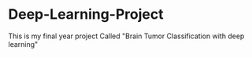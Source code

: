 # Deep-Learning-Project
This is my final year project Called "Brain Tumor Classification with deep learning"
